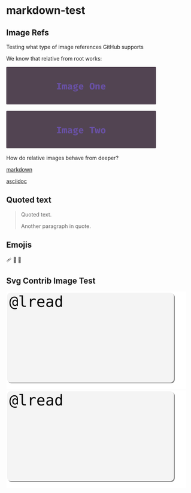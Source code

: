 # markdown-test

## Image Refs
Testing what type of image references GitHub supports

We know that relative from root works:


![image 1](images/img1/image1.png)


![image 2](images/img2/image2.png)

How do relative images behave from deeper?

[markdown](dir1/dir2/dir3/test.md)

[asciidoc](dir1/dir2/dir3/test.adoc)

## Quoted text

> Quoted text.
>
> Another paragraph in quote.

## Emojis

:adhesive_bandage:
:hatched_chick:
:pushpin:

## Svg Contrib Image Test

![svg image](/images/contrib.svg)
![svg image](/images/contrib.svg)
